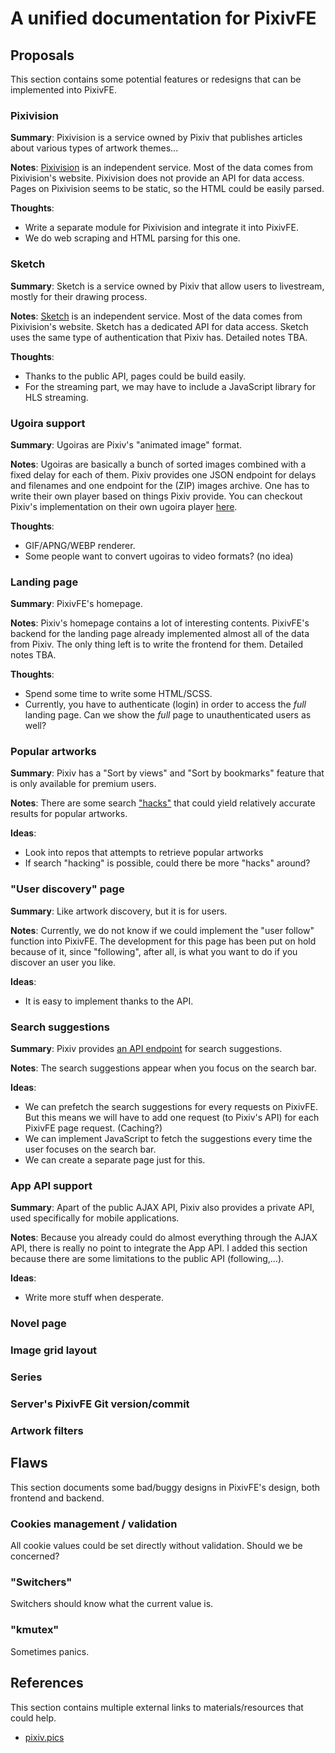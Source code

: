 # A unified documentation for PixivFE

## Proposals

This section contains some potential features or redesigns that can be implemented into PixivFE.

### Pixivision
**Summary**: Pixivision is a service owned by Pixiv that publishes articles about various types of artwork themes...

**Notes**: [Pixivision](https://www.pixivision.net/en/) is an independent service. Most of the data comes from Pixivision's website.
Pixivision does not provide an API for data access. Pages on Pixivision seems to be static, so the HTML could be easily parsed.

**Thoughts**:
- Write a separate module for Pixivision and integrate it into PixivFE.
- We do web scraping and HTML parsing for this one.

### Sketch

**Summary**: Sketch is a service owned by Pixiv that allow users to livestream, mostly for their drawing process.

**Notes**: [Sketch](https://sketch.pixiv.net/) is an independent service. Most of the data comes from Pixivision's website.
Sketch has a dedicated API for data access. Sketch uses the same type of authentication that Pixiv has.
Detailed notes TBA.

**Thoughts**:
- Thanks to the public API, pages could be build easily.
- For the streaming part, we may have to include a JavaScript library for HLS streaming.

### Ugoira support

**Summary**: Ugoiras are Pixiv's "animated image" format.

**Notes**: Ugoiras are basically a bunch of sorted images combined with a fixed delay for each of them. Pixiv provides one JSON endpoint for delays and filenames
and one endpoint for the (ZIP) images archive.
One has to write their own player based on things Pixiv provide.
You can checkout Pixiv's implementation on their own ugoira player [here](https://github.com/pixiv/zip_player).

**Thoughts**:
- GIF/APNG/WEBP renderer.
- Some people want to convert ugoiras to video formats? (no idea)

### Landing page

**Summary**: PixivFE's homepage.

**Notes**: Pixiv's homepage contains a lot of interesting contents.
PixivFE's backend for the landing page already implemented almost all of the data from Pixiv.
The only thing left is to write the frontend for them. Detailed notes TBA.

**Thoughts**:
- Spend some time to write some HTML/SCSS.
- Currently, you have to authenticate (login) in order to access the *full* landing page. Can we show the *full* page to unauthenticated users as well?

### Popular artworks

**Summary**: Pixiv has a "Sort by views" and "Sort by bookmarks" feature that is only available for premium users.

**Notes**: There are some search ["hacks"](https://github.com/kokseen1/Mashiro/) that could yield relatively accurate results for popular artworks.

**Ideas**:
- Look into repos that attempts to retrieve popular artworks
- If search "hacking" is possible, could there be more "hacks" around?

### "User discovery" page

**Summary**: Like artwork discovery, but it is for users.

**Notes**: Currently, we do not know if we could implement the "user follow" function into PixivFE.
The development for this page has been put on hold because of it, since "following", after all, is what you want to do if you discover an user you like.

**Ideas**:
- It is easy to implement thanks to the API.

### Search suggestions

**Summary**: Pixiv provides [an API endpoint](https://www.pixiv.net/ajax/search/suggestion?mode=all&lang=en) for search suggestions.

**Notes**: The search suggestions appear when you focus on the search bar.

**Ideas**:
- We can prefetch the search suggestions for every requests on PixivFE. But this means we will have to add one request (to Pixiv's API) for each PixivFE page request. (Caching?)
- We can implement JavaScript to fetch the suggestions every time the user focuses on the search bar.
- We can create a separate page just for this.

### App API support

**Summary**: Apart of the public AJAX API, Pixiv also provides a private API, used specifically for mobile applications.

**Notes**: Because you already could do almost everything through the AJAX API, there is really no point to integrate the App API.
I added this section because there are some limitations to the public API (following,...).

**Ideas**:
- Write more stuff when desperate.

### Novel page
### Image grid layout
### Series
### Server's PixivFE Git version/commit
### Artwork filters

## Flaws

This section documents some bad/buggy designs in PixivFE's design, both frontend and backend.

### Cookies management / validation

All cookie values could be set directly without validation. Should we be concerned?

### "Switchers"

Switchers should know what the current value is.

### "kmutex"

Sometimes panics.

## References

This section contains multiple external links to materials/resources that could help.

- [pixiv.pics](https://www.pixiv.pics/)
